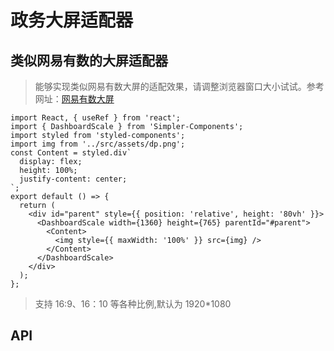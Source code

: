# 政务大屏适配器

## 类似网易有数的大屏适配器

> 能够实现类似网易有数大屏的适配效果，请调整浏览器窗口大小试试。参考网址：[网易有数大屏](https://netease.youdata.163.com/dash/screenIntegration/700215255?sid=5889&token=1639845150812957311597127fedab12ce6d2)

```tsx
import React, { useRef } from 'react';
import { DashboardScale } from 'Simpler-Components';
import styled from 'styled-components';
import img from '../src/assets/dp.png';
const Content = styled.div`
  display: flex;
  height: 100%;
  justify-content: center;
`;
export default () => {
  return (
    <div id="parent" style={{ position: 'relative', height: '80vh' }}>
      <DashboardScale width={1360} height={765} parentId="#parent">
        <Content>
          <img style={{ maxWidth: '100%' }} src={img} />
        </Content>
      </DashboardScale>
    </div>
  );
};
```

> 支持 16:9、16：10 等各种比例,默认为 1920\*1080

## API
